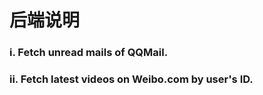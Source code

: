 # 后端说明
### i.  Fetch unread mails of QQMail.
### ii. Fetch latest videos on Weibo.com by user's ID.
